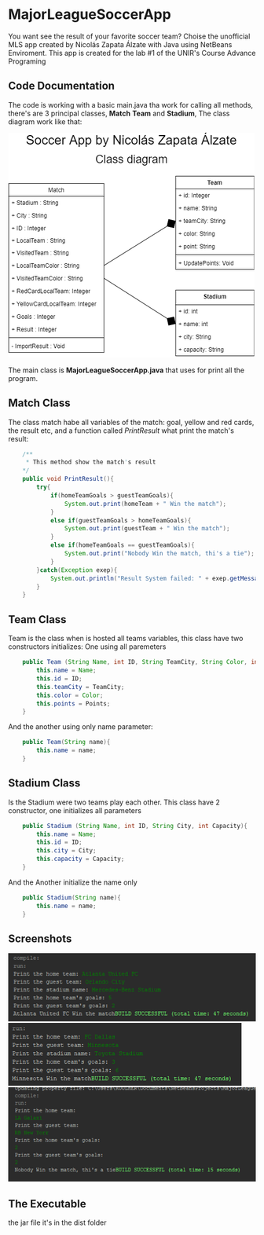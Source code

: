 # MajorLeagueSoccerApp
You want see the result of your favorite soccer team? Choise the unofficial MLS app created by Nicolás Zapata Álzate with Java using NetBeans Enviroment. This app is created for the lab #1 of the UNIR's Course Advance Programing
## Code Documentation
The code is working with a basic main.java tha work for calling all methods, there's are 3 principal classes, **Match** **Team** and **Stadium**, The class diagram work like that: 

![class_diagram](class_diagram.png)

The main class is **MajorLeagueSoccerApp.java** that uses for print all the program.

## Match Class
The class match habe all variables of the match: goal, yellow and red cards, the result etc, and a function called *PrintResult* what print the match's result: 

```java
    /**
     * This method show the match's result
    */
    public void PrintResult(){
        try{
            if(homeTeamGoals > guestTeamGoals){
                System.out.print(homeTeam + " Win the match");
            }
            else if(guestTeamGoals > homeTeamGoals){
                System.out.print(guestTeam + " Win the match");
            }
            else if(homeTeamGoals == guestTeamGoals){
                System.out.print("Nobody Win the match, thi's a tie");
            }
        }catch(Exception exep){
            System.out.println("Result System failed: " + exep.getMessage());
        }
    }
```
## Team Class
Team is the class when is hosted all teams variables, this class have two constructors initializes: One using all paremeters
```java
    public Team (String Name, int ID, String TeamCity, String Color, int Points){
        this.name = Name;
        this.id = ID;
        this.teamCity = TeamCity;
        this.color = Color;
        this.points = Points;
    }
```
And the another using only name parameter:
```java
    public Team(String name){
        this.name = name;
    }
```
## Stadium Class
Is the Stadium were two teams play each other. This class have 2 constructor, one initializes all parameters 
```java
    public Stadium (String Name, int ID, String City, int Capacity){
        this.name = Name;
        this.id = ID;
        this.city = City;
        this.capacity = Capacity;
    }
```
And the Another initialize the name only
```java
    public Stadium(String name){
        this.name = name;
    }
```
## Screenshots
![screnshot](doc/img/Win.png)
![screnshot](doc/img/Lose.png)
![screnshot](doc/img/Tie.png)

## The Executable
the jar file it's in the dist folder

